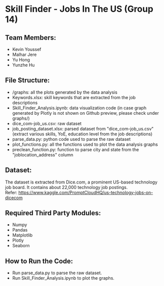 # Skill Finder - Jobs In The US (Group 14)

## Team Members:
- Kevin Youssef
- Malhar Jere
- Yu Hong
- Yunzhe Hu

## File Structure:
- /graphs: all the plots generated by the data analysis
- Keywords.xlsx: skill keywords that are extracted from the job descriptions
- Skill_Finder_Analysis.ipynb: data visualization code (in case graph generated by Plotly is not shown on Github preview, please check under graphs/)
- dice_com-job_us.csv: raw dataset
- job_posting_dataset.xlsx: parsed dataset from "dice_com-job_us.csv" (extract various skills, YoE, education level from the job descriptions)
- parse_data.py: python code used to parse the raw dataset
- plot_functions.py: all the functions used to plot the data analysis graphs
- preclean_function.py: function to parse city and state from the "joblocation_address" column

## Dataset:
The dataset is extracted from Dice.com, a prominent US-based technology job board. It contains about 22,000 technology job postings.   
Refer: https://www.kaggle.com/PromptCloudHQ/us-technology-jobs-on-dicecom

## Required Third Party Modules:
- Numpy
- Pandas
- Matplotlib
- Plotly
- Seaborn

## How to Run the Code:
- Run parse_data.py to parse the raw dataset.  
- Run Skill_Finder_Analysis.ipynb to plot the graphs.
